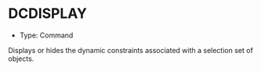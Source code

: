 # DCDISPLAY

- Type: Command

Displays or hides the dynamic constraints associated with a selection set of objects.
